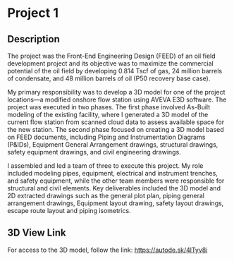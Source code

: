 # Project 1

## Description
The project was the Front-End Engineering Design (FEED) of an oil field development project and its objective was to maximize the commercial potential of the oil field by developing 0.814 Tscf of gas, 24 million barrels of condensate, and 48 million barrels of oil (P50 recovery base case).

My primary responsibility was to develop a 3D model for one of the project locations—a modified onshore flow station using AVEVA E3D software. The project was executed in two phases. The first phase involved As-Built modeling of the existing facility, where I generated a 3D model of the current flow station from scanned cloud data to assess available space for the new station. The second phase focused on creating a 3D model based on FEED documents, including Piping and Instrumentation Diagrams (P&IDs), Equipment General Arrangement drawings, structural drawings, safety equipment drawings, and civil engineering drawings.

I assembled and led a team of three to execute this project. My role included modeling pipes, equipment, electrical and instrument trenches, and safety equipment, while the other team members were responsible for structural and civil elements. Key deliverables included the 3D model and 2D extracted drawings such as the general plot plan, piping general arrangement drawings, Equipment layout drawing, safety layout drawings, escape route layout and piping isometrics.

## 3D View Link
For access to the 3D model, follow the link: https://autode.sk/4lTyv8i
